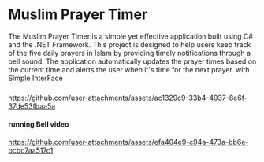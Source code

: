 # Muslim Prayer Timer

The Muslim Prayer Timer is a simple yet effective application built using C# and the .NET Framework. This project is designed to help users keep track of the five daily prayers in Islam by providing timely notifications through a bell sound. The application automatically updates the prayer times based on the current time and alerts the user when it's time for the next prayer. with Simple InterFace 


#####

https://github.com/user-attachments/assets/ac1329c9-33b4-4937-8e6f-37de53fbaa5a


 #### running Bell video

 https://github.com/user-attachments/assets/efa404e9-c94a-473a-bb6e-bcbc7aa517c1


